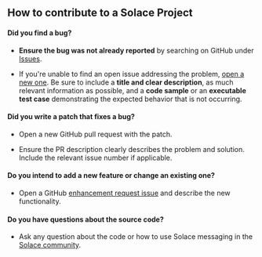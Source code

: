 ## How to contribute to a Solace Project

#### **Did you find a bug?**

* **Ensure the bug was not already reported** by searching on GitHub under [Issues](https://github.com/SolaceProjects/sl-solace-messaging-service-info/issues).

* If you're unable to find an open issue addressing the problem, [open a new one](https://github.com/SolaceProjects/sl-solace-messaging-service-info/issues/new). Be sure to include a **title and clear description**, as much relevant information as possible, and a **code sample** or an **executable test case** demonstrating the expected behavior that is not occurring.

#### **Did you write a patch that fixes a bug?**

* Open a new GitHub pull request with the patch.

* Ensure the PR description clearly describes the problem and solution. Include the relevant issue number if applicable.

#### **Do you intend to add a new feature or change an existing one?**

* Open a GitHub [enhancement request issue](https://github.com/SolaceProjects/sl-solace-messaging-service-info/issues/new) and describe the new functionality.

#### **Do you have questions about the source code?**

* Ask any question about the code or how to use Solace messaging in the [Solace community](http://dev.solacesystems.com/community/).
